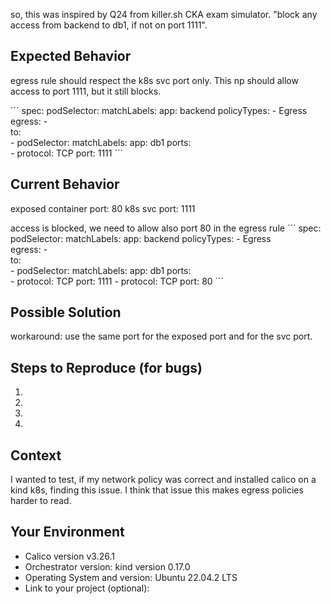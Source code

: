 so, this was inspired by Q24 from killer.sh CKA exam simulator.
"block any access from backend to db1, if not on port 1111".


## Expected Behavior
egress rule should respect the k8s svc port only. 
This np should allow access to port 1111, but it still blocks.

´´´
spec:
  podSelector:
    matchLabels:
      app: backend
  policyTypes:
    - Egress                   
  egress:
    -                           
      to:                          
      - podSelector:
          matchLabels:
            app: db1
      ports:                        
      - protocol: TCP
        port: 1111
´´´


## Current Behavior
exposed container port: 80
k8s svc port: 1111

access is blocked, we need to allow also port 80 in the egress rule
´´´
spec:
  podSelector:
    matchLabels:
      app: backend
  policyTypes:
    - Egress                   
  egress:
    -                           
      to:                          
      - podSelector:
          matchLabels:
            app: db1
      ports:                        
      - protocol: TCP
        port: 1111
      - protocol: TCP
        port: 80
´´´



## Possible Solution
workaround: use the same port for the exposed port and for the svc port.

## Steps to Reproduce (for bugs)
1.
2.
3.
4.

## Context 
I wanted to test, if my network policy was correct and installed calico on a kind k8s,
finding this issue. I think that issue this makes egress policies harder to read.


## Your Environment
* Calico version v3.26.1
* Orchestrator version: kind version 0.17.0
* Operating System and version: Ubuntu 22.04.2 LTS
* Link to your project (optional):
